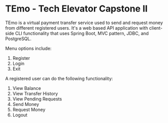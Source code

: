 # TEmo - Tech Elevator Capstone II

TEmo is a virtual payment transfer service used to send and request money from different registered users. 
It's a web based API application with client-side CLI functionality that uses Spring Boot, MVC pattern, JDBC, and PostgreSQL.

Menu options include: 
1. Register
2. Login
3. Exit

A registered user can do the following functionality: 
1. View Balance
2. View Transfer History
3. View Pending Requests
4. Send Money
5. Request Money
6. Logout
